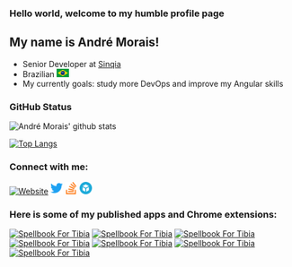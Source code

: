 ### Hello world, welcome to my humble profile page

## My name is André Morais!
* Senior Developer at [Sinqia][sinqia]
* Brazilian <img alt="Brazil" width="22px" src="icons/brazil-flag.svg" />
* My currently goals: study more DevOps and improve my Angular skills

### GitHub Status

![André Morais' github stats](https://github-readme-stats.vercel.app/api?username=moraisandre&show_icons=true&hide_border=true&theme=vue)

[![Top Langs](https://github-readme-stats.vercel.app/api/top-langs/?username=moraisandre&layout=compact&theme=vue&hide_border=true)](https://github.com/moraisandre)

### Connect with me:

[<img alt="Website" width="22px" src="http://moraisandre.com/wp-content/uploads/2017/10/dr-logo-squared.png" />][website]
[<img alt="Twitter" width="22px" src="icons/twitter.svg"/>][twitter]
[<img alt="Stack Overflow" width="22px" src="icons/stackoverflow.svg" />][stackoverflow]
[<img alt="Sketchfab" width="22px" src="icons/sketchfab.svg" />][sketchfab]

### Here is some of my published apps and Chrome extensions:

[<img alt="Spellbook For Tibia" width="60px" src="http://moraisandre.com/wp-content/uploads/2017/10/Icon-60@3x-e1506997614495.png" />][spellbookApp]
[<img alt="Spellbook For Tibia" width="60px" src="http://moraisandre.com/wp-content/uploads/2017/10/152-1-e1506997625335.png" />][gatryApp]
[<img alt="Spellbook For Tibia" width="60px" src="http://moraisandre.com/wp-content/uploads/2017/04/ssu_icon-150x150.jpeg" />][saintApp]
[<img alt="Spellbook For Tibia" width="60px" src="http://moraisandre.com/wp-content/uploads/2017/04/tbook_icon-150x150.png" />][tbookApp]
[<img alt="Spellbook For Tibia" width="60px" src="http://moraisandre.com/wp-content/uploads/2017/11/icon128.png" />][nSteveBallmerChrome]
[<img alt="Spellbook For Tibia" width="60px" src="http://moraisandre.com/wp-content/uploads/2017/11/rashid_icon_store.png" />][rashidChrome]
[<img alt="Spellbook For Tibia" width="60px" src="http://moraisandre.com/wp-content/uploads/2018/09/gatry_icon128.png" />][gatryChrome]


[website]: http://moraisandre.com/
[twitter]: https://twitter.com/moraisandre
[stackoverflow]: https://stackoverflow.com/users/3475929/moraisandre
[sketchfab]: https://sketchfab.com/moraisandre
[sinqia]: https://www.sinqia.com.br/

[spellbookApp]: https://apps.apple.com/us/app/spellbook-for-tibia/id948790782
[gatryApp]: https://itunes.apple.com/us/app/gatry-app/id1101032405
[saintApp]: https://itunes.apple.com/us/app/saint-seiya-universe/id866105692
[tbookApp]: https://itunes.apple.com/us/app/t-book-for-tibia/id725234533

[nSteveBallmerChrome]: https://chrome.google.com/webstore/detail/nsteveballmer/gehfhnephngekdnodedkeoegelcdkjna
[rashidChrome]: https://chrome.google.com/webstore/detail/where-is-rashid/ghgafdfdafeebkdahbjpinndhombknol
[gatryChrome]: https://chrome.google.com/webstore/detail/gatry-night-mode/biikdmnllamcecdchhjgiiaakjnmaoma